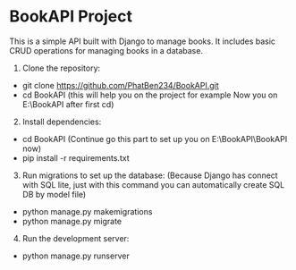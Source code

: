 ﻿# BookAPI Project </br>

This is a simple API built with Django to manage books. It includes basic CRUD operations for managing books in a database. </br>

1. Clone the repository: </br>
- git clone https://github.com/PhatBen234/BookAPI.git </br>
- cd BookAPI (this will help you on the project for example Now you on E:\BookAPI after first cd) </br>

2. Install dependencies: </br>
- cd BookAPI (Continue go this part to set up you on E:\BookAPI\BookAPI now)
- pip install -r requirements.txt </br>

3. Run migrations to set up the database: (Because Django has connect with SQL lite, just with this command you can automatically create SQL DB by model file) </br>
- python manage.py makemigrations </br>
- python manage.py migrate 

4. Run the development server: </br>
- python manage.py runserver </br>


